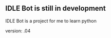 IDLE Bot is still in development
--------------------------------

IDLE Bot is a project for me to learn python
 
version: .04